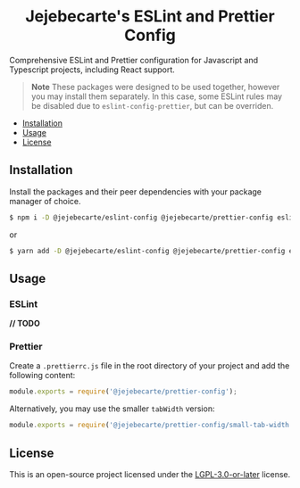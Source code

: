 <h1 align="center">Jejebecarte's ESLint and Prettier Config</h1>

Comprehensive ESLint and Prettier configuration for Javascript and Typescript projects, including React support.

> **Note**
> These packages were designed to be used together, however you may install them separately. In this case, some ESLint rules may be disabled due to `eslint-config-prettier`, but can be overriden.

-   [Installation](#installation)
-   [Usage](#usage)
-   [License](#license)

## Installation

Install the packages and their peer dependencies with your package manager of choice.

```bash
$ npm i -D @jejebecarte/eslint-config @jejebecarte/prettier-config eslint prettier
```

or

```bash
$ yarn add -D @jejebecarte/eslint-config @jejebecarte/prettier-config eslint prettier
```

## Usage

### ESLint

**// TODO**

### Prettier

Create a `.prettierrc.js` file in the root directory of your project and add the following content:

```js
module.exports = require('@jejebecarte/prettier-config');
```

Alternatively, you may use the smaller `tabWidth` version:

```js
module.exports = require('@jejebecarte/prettier-config/small-tab-width');
```

## License

This is an open-source project licensed under the [LGPL-3.0-or-later](https://github.com/Jejebecarte/eslint-prettier-config/blob/master/LICENSE.md) license.
